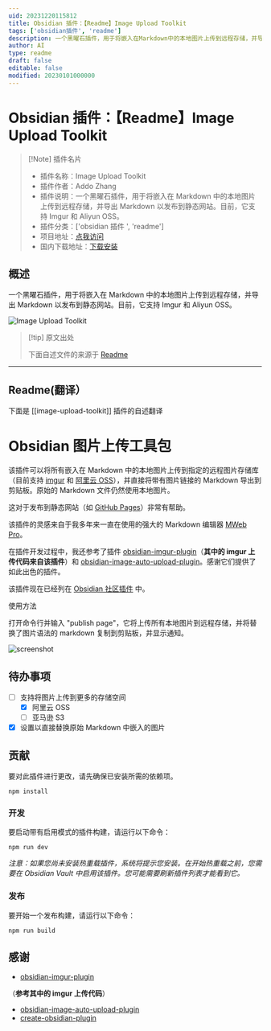 ```yaml
---
uid: 20231220115812
title: Obsidian 插件：【Readme】Image Upload Toolkit
tags: ['obsidian插件', 'readme']
description: 一个黑曜石插件，用于将嵌入在Markdown中的本地图片上传到远程存储，并导出Markdown以发布到静态网站。目前，它支持Imgur和Aliyun OSS。
author: AI
type: readme
draft: false
editable: false
modified: 20230101000000
---
```


# Obsidian 插件：【Readme】Image Upload Toolkit

> [!Note] 插件名片
> - 插件名称：Image Upload Toolkit
> - 插件作者：Addo Zhang
> - 插件说明：一个黑曜石插件，用于将嵌入在 Markdown 中的本地图片上传到远程存储，并导出 Markdown 以发布到静态网站。目前，它支持 Imgur 和 Aliyun OSS。
> - 插件分类：['obsidian 插件 ', 'readme']
> - 项目地址：[点我访问](https://github.com/addozhang/obsidian-image-upload-toolkit)
> - 国内下载地址：[下载安装](https://pkmer.cn/products/plugin/pluginMarket/?image-upload-toolkit)

## 概述

一个黑曜石插件，用于将嵌入在 Markdown 中的本地图片上传到远程存储，并导出 Markdown 以发布到静态网站。目前，它支持 Imgur 和 Aliyun OSS。

![Image Upload Toolkit](https://cdn.pkmer.cn/covers/image-upload-toolkit_new.gif)

> [!tip] 原文出处
>
>下面自述文件的来源于 [Readme](https://ghproxy.net/https://raw.githubusercontent.com/addozhang/obsidian-image-upload-toolkit/main/README.md)

---

## Readme(翻译）

下面是 [[image-upload-toolkit]] 插件的自述翻译

# Obsidian 图片上传工具包

该插件可以将所有嵌入在 Markdown 中的本地图片上传到指定的远程图片存储库（目前支持 [imgur](https://imgur.com) 和 [阿里云 OSS](https://www.alibabacloud.com/product/object-storage-service)），并直接将带有图片链接的 Markdown 导出到剪贴板。原始的 Markdown 文件仍然使用本地图片。

这对于发布到静态网站（如 [GitHub Pages](https://pages.github.com)）非常有帮助。

该插件的灵感来自于我多年来一直在使用的强大的 Markdown 编辑器 [MWeb Pro](https://www.mweb.im)。

在插件开发过程中，我还参考了插件 [obsidian-imgur-plugin](https://github.com/gavvvr/obsidian-imgur-plugin)（**其中的 imgur 上传代码来自该插件**）和 [obsidian-image-auto-upload-plugin](https://github.com/renmu123/obsidian-image-auto-upload-plugin)。感谢它们提供了如此出色的插件。

该插件现在已经列在 [Obsidian 社区插件](https://obsidian.md/plugins?id=image-upload-toolkit) 中。

使用方法

打开命令行并输入 "publish page"，它将上传所有本地图片到远程存储，并将替换了图片语法的 markdown 复制到剪贴板，并显示通知。

![screenshot](https://cdn.pkmer.cn/covers/image-upload-toolkit_1_0.gif)

## 待办事项

- [ ] 支持将图片上传到更多的存储空间
  - [x] 阿里云 OSS
  - [ ] 亚马逊 S3
- [x] 设置以直接替换原始 Markdown 中嵌入的图片

## 贡献

要对此插件进行更改，请先确保已安装所需的依赖项。

```
npm install
```

### 开发

要启动带有启用模式的插件构建，请运行以下命令：

```
npm run dev
```

_注意：如果您尚未安装热重载插件，系统将提示您安装。在开始热重载之前，您需要在 Obsidian Vault 中启用该插件。您可能需要刷新插件列表才能看到它。_

### 发布

要开始一个发布构建，请运行以下命令：

```
npm run build
```

## 感谢

* [obsidian-imgur-plugin](https://github.com/gavvvr/obsidian-imgur-plugin)

（**参考其中的 imgur 上传代码**）

* [obsidian-image-auto-upload-plugin](https://github.com/renmu123/obsidian-image-auto-upload-plugin)
* [create-obsidian-plugin](https://www.npmjs.com/package/create-obsidian-plugin)
